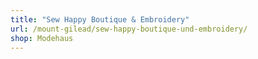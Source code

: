 ```yaml
---
title: "Sew Happy Boutique & Embroidery"
url: /mount-gilead/sew-happy-boutique-und-embroidery/
shop: Modehaus
---
```

